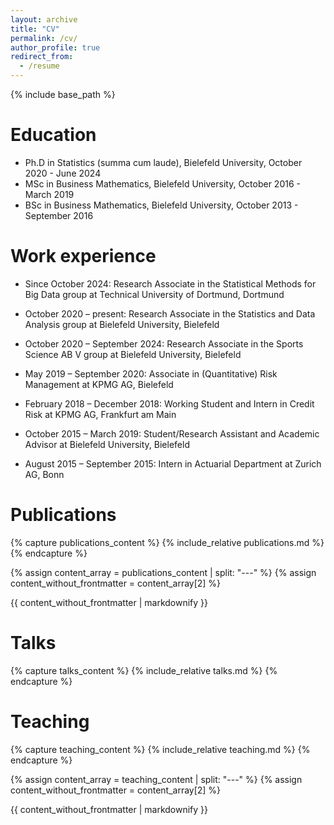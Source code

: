 ```yaml
---
layout: archive
title: "CV"
permalink: /cv/
author_profile: true
redirect_from:
  - /resume
---
```


{% include base_path %}

Education
======
* Ph.D in Statistics (summa cum laude), Bielefeld University, October 2020 - June 2024
* MSc in Business Mathematics, Bielefeld University, October 2016 - March 2019
* BSc in Business Mathematics, Bielefeld University, October 2013 - September 2016

Work experience
======
* Since October 2024: Research Associate in the Statistical Methods for Big Data group at Technical University of Dortmund, Dortmund

* October 2020 – present: Research Associate in the Statistics and Data Analysis group at Bielefeld University, Bielefeld
* October 2020 – September 2024: Research Associate in the Sports Science AB V group at Bielefeld University, Bielefeld

* May 2019 – September 2020: Associate in (Quantitative) Risk Management at KPMG AG, Bielefeld

* February 2018 – December 2018: Working Student and Intern in Credit Risk at KPMG AG, Frankfurt am Main

* October 2015 – March 2019: Student/Research Assistant and Academic Advisor at Bielefeld University, Bielefeld

* August 2015 – September 2015: Intern in Actuarial Department at Zurich AG, Bonn

Publications
======
{% capture publications_content %}
  {% include_relative publications.md %}
{% endcapture %}

{% assign content_array = publications_content | split: "---" %}
{% assign content_without_frontmatter = content_array[2] %}

{{ content_without_frontmatter | markdownify }}
  
Talks
======
{% capture talks_content %}
  {% include_relative talks.md %}
{% endcapture %}
  
Teaching
======
{% capture teaching_content %}
  {% include_relative teaching.md %}
{% endcapture %}

{% assign content_array = teaching_content | split: "---" %}
{% assign content_without_frontmatter = content_array[2] %}

{{ content_without_frontmatter | markdownify }}
  

